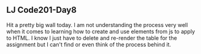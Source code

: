 ## LJ Code201-Day8

Hit a pretty big wall today. I am not understanding the process very well when it comes to learning how to create and use elements from js to apply to HTML. I know I just have to delete and re-render the table for the assignment but I can't find or even think of the process behind it.
